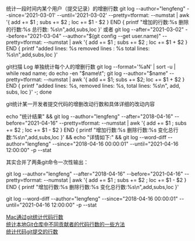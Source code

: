 

统计一段时间内某个用户（提交记录）的增删行数
git log --author="lengfeng" --since='2021-03-01' --until='2021-03-02' --pretty=tformat: --numstat | awk '{ add += $1 ; subs += $2 ; loc += $1 - $2 } END { printf "增加的行数:%s 删除的行数:%s 总行数: %s\n",add,subs,loc }'
或者
git log --after="2021-03-02" --before="2021-03-04" --author="$(git config --get user.name)" --pretty=tformat: --numstat | awk '{ add += $1 ; subs += $2 ; loc += $1 + $2 } END { printf "added lines: %s removed lines : %s total lines: %s\n",add,subs,loc }'


git扫描 Log 单独统计每个人的增删行数
git log --format='%aN' | sort -u | while read name; do echo -en "$name\t"; git log --author="$name" --pretty=tformat: --numstat | awk '{ add += $1; subs += $2; loc += $1 + $2 } END { printf "added lines: %s, removed lines: %s, total lines: %s\n", add, subs, loc }' -; done





git统计某一开发者提交代码的增删改动行数和具体详细的改动内容

echo "统计结果" && git log --author="lengfeng" --after="2018-04-16" --before="2021-04-16" --pretty=tformat: --numstat | awk '{ add += $1 ; subs += $2 ; loc += $1 - $2 } END { printf "增加行数:%s 删除行数:%s 变化总行数:%s\n",add,subs,loc }' && echo "详情如下:" && git log --word-diff --author="lengfeng" --since="2018-04-16 00:00:01" --until="2021-04-16 12:00:00" -p --stat


其实合并了两条git命令一次性输出：

git log --author="lengfeng" --after="2018-04-16" --before="2021-04-16" --pretty=tformat: --numstat | awk '{ add += $1 ; subs += $2 ; loc += $1 - $2 } END { printf "增加行数:%s 删除行数:%s 变化总行数:%s\n",add,subs,loc }'


git log --word-diff --author="lengfeng" --since="2018-04-16 00:00:01" --until="2021-04-16 12:00:00" -p --stat









[Mac通过git统计代码行数](https://blog.csdn.net/navysir8/article/details/78804740)  
[统计本地Git仓库中不同贡献者的代码行数的一些方法](https://blog.csdn.net/hp910315/article/details/52197614)  
[统计代码git提交的行数](https://www.cnblogs.com/xingzc/p/5987087.html)  



